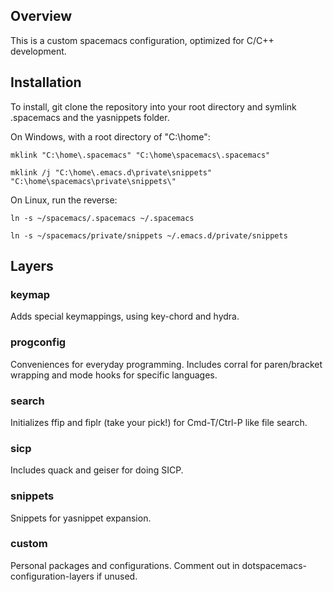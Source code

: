 ## Overview
This is a custom spacemacs configuration, optimized for C/C++ development.

## Installation
To install, git clone the repository into your root directory and symlink .spacemacs and the yasnippets folder.

On Windows, with a root directory of "C:\home":

`mklink "C:\home\.spacemacs" "C:\home\spacemacs\.spacemacs"`

`mklink /j "C:\home\.emacs.d\private\snippets" "C:\home\spacemacs\private\snippets\"`

On Linux, run the reverse:

`ln -s ~/spacemacs/.spacemacs ~/.spacemacs`

`ln -s ~/spacemacs/private/snippets ~/.emacs.d/private/snippets`

## Layers
### keymap

Adds special keymappings, using key-chord and hydra.

### progconfig

Conveniences for everyday programming. Includes corral for paren/bracket wrapping and mode hooks for specific languages.

### search

Initializes ffip and fiplr (take your pick!) for Cmd-T/Ctrl-P like file search.

### sicp

Includes quack and geiser for doing SICP.

### snippets

Snippets for yasnippet expansion.

### custom

Personal packages and configurations. Comment out in dotspacemacs-configuration-layers if unused.